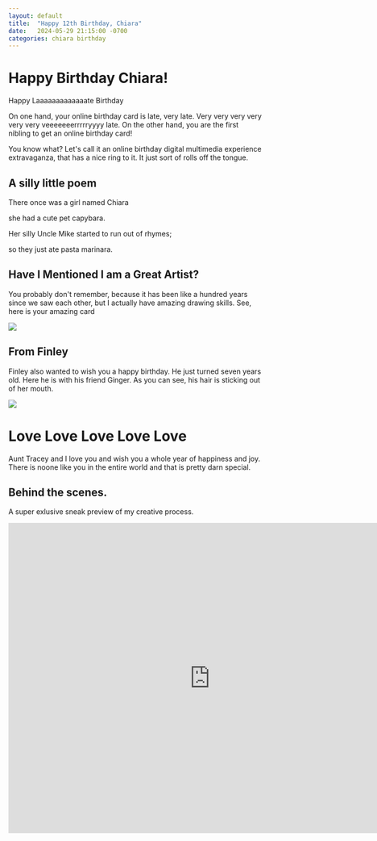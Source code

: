 ```yaml
---
layout: default
title:  "Happy 12th Birthday, Chiara"
date:   2024-05-29 21:15:00 -0700
categories: chiara birthday
---
```

# Happy Birthday Chiara!

Happy Laaaaaaaaaaaaate Birthday

On one hand, your online birthday card is late, very late.  Very very very very very very veeeeeeerrrrryyyy late.  On the other hand, you are the first nibling to get an online birthday card!

You know what?  Let's call it an online birthday digital multimedia experience extravaganza, that has a nice ring to it.  It just sort of rolls off the tongue.
## A silly little poem

There once was a girl named Chiara

she had a cute pet capybara.

Her silly Uncle Mike started to run out of rhymes;

so they just ate pasta marinara.

## Have I Mentioned I am a Great Artist?

You probably don't remember, because it has been like a hundred years since we saw each other, but I actually have amazing drawing skills.  See, here is your amazing card

![](https://lh3.googleusercontent.com/pw/AP1GczMew36bc2thwSexcQ6KvJ-1p04Nb9nw8DojJ7PMZxMWbcp6kuab6vt11yCweR7StRJyhgujBpSv5o8VzDq8J7SKrkRHbdm6Rd9TdkGBKtSg95Pml5qvYWAVAyicB_KA4YPCpsFuuYvCaOlEzK_nTDGLqA=w1291-h968-s-no-gm?authuser=0)



## From Finley

Finley also wanted to wish you a happy birthday.  He just turned seven years old.  Here he is with his friend Ginger.  As you can see, his hair is sticking out of her mouth.

![](https://lh3.googleusercontent.com/pw/AP1GczNT0yorxUr0JicqNyScEX56Ij_aR4gGSVXABoFTWpVMrtMokSV25LtUNss8G88dao-ZULmbZe5C5dt_c4Hoz3OU4tperFDNknUeOrz4Ncd_PcdEFnOHOs0-N1gOjra1z1qWucV1CbjYpUqRB9ecSL3dog=w732-h968-s-no-gm?authuser=0)



# Love Love Love Love Love

Aunt Tracey and I love you and wish you a whole year of happiness and joy.  There is noone like you in the entire world and that is pretty darn special.

## Behind the scenes.

A super exlusive sneak preview of my creative process.

<iframe width="800" height="615" src="https://www.youtube.com/embed/pVlKhBG5gFA?si=Vd5lyXsVRbQiukIg" title="YouTube video player" frameborder="0" allow="accelerometer; autoplay; clipboard-write; encrypted-media; gyroscope; picture-in-picture; web-share" referrerpolicy="strict-origin-when-cross-origin" allowfullscreen></iframe>
